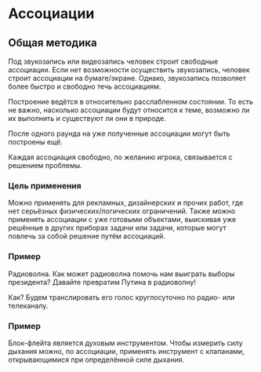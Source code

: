 ﻿# Ассоциации

## Общая методика

Под звукозапись или видеозапись человек строит свободные ассоциации.
Если нет возможности осуществить звукозапись, человек строит ассоциации на бумаге/экране. Однако, звукозапись позволяет более быстро и свободно течь ассоциациям.

Построение ведётся в относительно расслабленном состоянии. То есть не важно, насколько ассоциации будут относится к теме, возможно ли их выполнить и существуют ли они в природе.

После одного раунда на уже полученные ассоциации могут быть построены ещё.

Каждая ассоциация свободно, по желанию игрока, связывается с решением проблемы.

### Цель применения

Можно применять для рекламных, дизайнерских и прочих работ, где нет серьёзных физических/логических ограничений.
Также можно применять ассоциации с уже готовыми объектами, выискивая уже решённые в других приборах задачи или задачи, которые могут повлечь за собой решение путём ассоциаций.


### Пример
Радиоволна.
Как может радиоволна помочь нам выиграть выборы президента?
Давайте превратим Путина в радиоволну!

Как?
Будем транслировать его голос круглосуточно по радио- или телеканалу.

### Пример
Блок-флейта является духовым инструментом. Чтобы измерить силу дыхания можно, по ассоциации, применять инструмент с клапанами, открывающимися при определённой силе дыхания.


